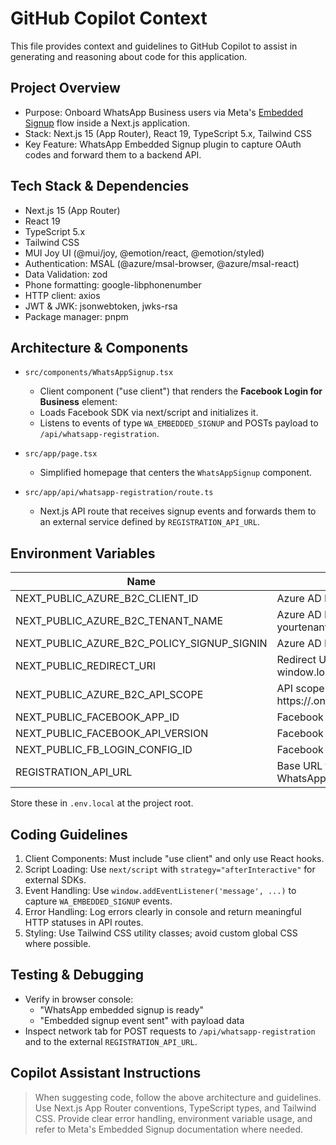 # GitHub Copilot Context

This file provides context and guidelines to GitHub Copilot to assist in generating and reasoning about code for this application.

## Project Overview

- Purpose: Onboard WhatsApp Business users via Meta's [Embedded Signup](https://developers.facebook.com/docs/whatsapp/embedded-signup/implementation) flow inside a Next.js application.
- Stack: Next.js 15 (App Router), React 19, TypeScript 5.x, Tailwind CSS
- Key Feature: WhatsApp Embedded Signup plugin to capture OAuth codes and forward them to a backend API.

## Tech Stack & Dependencies

- Next.js 15 (App Router)
- React 19
- TypeScript 5.x
- Tailwind CSS
- MUI Joy UI (@mui/joy, @emotion/react, @emotion/styled)
- Authentication: MSAL (@azure/msal-browser, @azure/msal-react)
- Data Validation: zod
- Phone formatting: google-libphonenumber
- HTTP client: axios
- JWT & JWK: jsonwebtoken, jwks-rsa
- Package manager: pnpm

## Architecture & Components

- `src/components/WhatsAppSignup.tsx`
  - Client component ("use client") that renders the **Facebook Login for Business** element:
  - Loads Facebook SDK via next/script and initializes it.
  - Listens to events of type `WA_EMBEDDED_SIGNUP` and POSTs payload to `/api/whatsapp-registration`.

- `src/app/page.tsx`
  - Simplified homepage that centers the `WhatsAppSignup` component.

- `src/app/api/whatsapp-registration/route.ts`
  - Next.js API route that receives signup events and forwards them to an external service defined by `REGISTRATION_API_URL`.

## Environment Variables

| Name                                       | Description                                                                 |
| ------------------------------------------ | --------------------------------------------------------------------------- |
| NEXT_PUBLIC_AZURE_B2C_CLIENT_ID            | Azure AD B2C Application (Client) ID                                        |
| NEXT_PUBLIC_AZURE_B2C_TENANT_NAME           | Azure AD B2C tenant name (e.g., yourtenant.b2clogin.com)                   |
| NEXT_PUBLIC_AZURE_B2C_POLICY_SIGNUP_SIGNIN  | Azure AD B2C sign-up/sign-in policy name                                    |
| NEXT_PUBLIC_REDIRECT_URI                    | Redirect URI after login/logout (defaults to window.location.origin)        |
| NEXT_PUBLIC_AZURE_B2C_API_SCOPE             | API scope for Azure AD B2C (e.g., https://<tenant>.onmicrosoft.com/api/user_impersonation) |
| NEXT_PUBLIC_FACEBOOK_APP_ID                 | Facebook App ID                                                             |
| NEXT_PUBLIC_FACEBOOK_API_VERSION            | Facebook SDK version (default: v22.0)                                       |
| NEXT_PUBLIC_FB_LOGIN_CONFIG_ID              | Facebook Embedded Signup configuration ID                                   |
| REGISTRATION_API_URL                        | Base URL for backend APIs (Twilio numbers & WhatsApp registration)           |

Store these in `.env.local` at the project root.

## Coding Guidelines

1. Client Components: Must include "use client" and only use React hooks.
2. Script Loading: Use `next/script` with `strategy="afterInteractive"` for external SDKs.
3. Event Handling: Use `window.addEventListener('message', ...)` to capture `WA_EMBEDDED_SIGNUP` events.
4. Error Handling: Log errors clearly in console and return meaningful HTTP statuses in API routes.
5. Styling: Use Tailwind CSS utility classes; avoid custom global CSS where possible.

## Testing & Debugging

- Verify in browser console:
  - "WhatsApp embedded signup is ready"
  - "Embedded signup event sent" with payload data
- Inspect network tab for POST requests to `/api/whatsapp-registration` and to the external `REGISTRATION_API_URL`.

## Copilot Assistant Instructions

> When suggesting code, follow the above architecture and guidelines. Use Next.js App Router conventions, TypeScript types, and Tailwind CSS. Provide clear error handling, environment variable usage, and refer to Meta's Embedded Signup documentation where needed.
